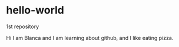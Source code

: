 # hello-world
1st repository

Hi I am Blanca and I am learning about github, and I like eating pizza. 
